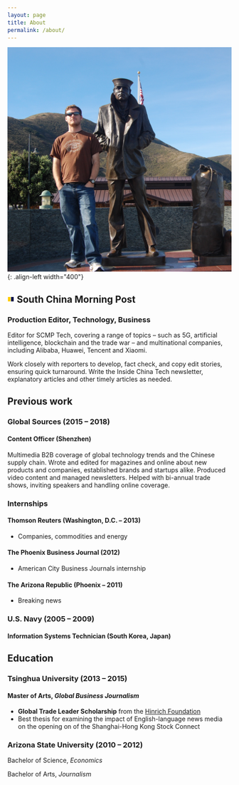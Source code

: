 ```yaml
---
layout: page
title: About
permalink: /about/
---
```


![Me](/assets/DSC_0029.jpg){: .align-left width="400"}
## ![SCMP](/assets/scmp.ico) South China Morning Post
### Production Editor, Technology, Business

Editor for SCMP Tech, covering a range of topics – such as 5G, artificial intelligence, blockchain and the trade war – and multinational companies, including Alibaba, Huawei, Tencent and Xiaomi.

Work closely with reporters to develop, fact check, and copy edit stories, ensuring quick turnaround.  Write the Inside China Tech newsletter, explanatory articles and other timely articles as needed.

## Previous work

### Global Sources (2015 – 2018)
#### Content Officer (Shenzhen)

Multimedia B2B coverage of global technology trends and the Chinese supply chain. Wrote and edited for magazines and online about new products and companies, established brands and startups alike. Produced video content and managed newsletters. Helped with bi-annual trade shows, inviting speakers and handling online coverage.


### Internships

#### Thomson Reuters (Washington, D.C. – 2013)
- Companies, commodities and energy

#### The Phoenix Business Journal (2012)
- American City Business Journals internship

#### The Arizona Republic (Phoenix – 2011)
- Breaking news

### U.S. Navy (2005 – 2009)
#### Information Systems Technician (South Korea, Japan)

## Education

### Tsinghua University (2013 – 2015)

#### Master of Arts, *Global Business Journalism*

- **Global Trade Leader Scholarship** from the [Hinrich Foundation](https://www.hinrichfoundation.com)
- Best thesis for examining the impact of English-language news media on the opening on of the Shanghai-Hong Kong Stock Connect

### Arizona State University (2010 – 2012)

Bachelor of Science, *Economics*

Bachelor of Arts, *Journalism*